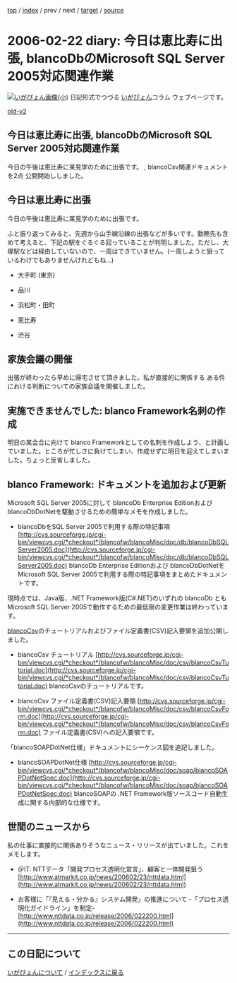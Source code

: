 [top](https://igapyon.github.io/diary/) 
 / [index](https://igapyon.github.io/diary/2006/index.html) 
 / prev 
 / next 
 / [target](https://igapyon.github.io/diary/2006/ig060222.html) 
 / [source](https://github.com/igapyon/diary/blob/gh-pages/2006/ig060222.html.src.md) 

2006-02-22 diary: 今日は恵比寿に出張, blancoDbのMicrosoft SQL Server 2005対応関連作業
=====================================================================================================
[![いがぴょん画像(小)](https://igapyon.github.io/diary/images/iga200306s.jpg "いがぴょん")](https://igapyon.github.io/diary/memo/memoigapyon.html) 日記形式でつづる [いがぴょん](https://igapyon.github.io/diary/memo/memoigapyon.html)コラム ウェブページです。

[old-v2](ig060222-orig.html)

## 今日は恵比寿に出張, blancoDbのMicrosoft SQL Server 2005対応関連作業

今日の午後は恵比寿に某見学のために出張です。 , blancoCsv関連ドキュメントを2点 公開開始ししました。


## 今日は恵比寿に出張

今日の午後は恵比寿に某見学のために出張です。

ふと振り返ってみると、先週から山手線沿線の出張などが多いです。勤務先も含めて考えると、下記の駅をぐるぐる回っていることが判明しました。ただし、大塚駅などは経由していないので、一周はできていません。(一周しようと狙っているわけでもありませんけれどもね…)


* 大手町 (東京)
  
* 品川
  
* 浜松町・田町
  
* 恵比寿
  
* 渋谷

## 家族会議の開催

出張が終わったら早めに帰宅させて頂きました。私が直接的に関係する ある件における判断についての家族会議を開催しました。

## 実施できませんでした: blanco Framework名刺の作成

明日の某会合に向けて blanco Frameworkとしての名刺を作成しよう、と計画していました。ところが忙しさに負けてしまい、作成せずに明日を迎えてしまいました。ちょっと反省しました。

## blanco Framework: ドキュメントを追加および更新

Microsoft SQL Server 2005に対して blancoDb Enterprise EditionおよびblancoDbDotNetを駆動させるための簡単なメモを作成しました。


* blancoDbをSQL Server 2005で利用する際の特記事項
    [http://cvs.sourceforge.jp/cgi-bin/viewcvs.cgi/*checkout*/blancofw/blancoMisc/doc/db/blancoDbSQLServer2005.doc](http://cvs.sourceforge.jp/cgi-bin/viewcvs.cgi/*checkout*/blancofw/blancoMisc/doc/db/blancoDbSQLServer2005.doc)
    blancoDb Enterprise Editionおよび blancoDbDotNetを Microsoft SQL Server 2005で利用する際の特記事項をまとめたドキュメントです。

現時点では、Java版、.NET Framework版(C#.NET)のいずれの blancoDb とも Microsoft SQL Server
2005で動作するための最低限の変更作業は終わっています。

[blancoCsv](http://www.igapyon.jp/blanco/blancocsv.html)のチュートリアルおよびファイル定義書(CSV)記入要領を追加公開しました。


* blancoCsv チュートリアル
    [http://cvs.sourceforge.jp/cgi-bin/viewcvs.cgi/*checkout*/blancofw/blancoMisc/doc/csv/blancoCsvTutorial.doc](http://cvs.sourceforge.jp/cgi-bin/viewcvs.cgi/*checkout*/blancofw/blancoMisc/doc/csv/blancoCsvTutorial.doc)
    blancoCsvのチュートリアルです。
  
* blancoCsv ファイル定義書(CSV)記入要領
    [http://cvs.sourceforge.jp/cgi-bin/viewcvs.cgi/*checkout*/blancofw/blancoMisc/doc/csv/blancoCsvForm.doc](http://cvs.sourceforge.jp/cgi-bin/viewcvs.cgi/*checkout*/blancofw/blancoMisc/doc/csv/blancoCsvForm.doc)
    ファイル定義書(CSV)への記入要領です。

「blancoSOAPDotNet仕様」ドキュメントにシーケンス図を追記しました。


* blancoSOAPDotNet仕様
    [http://cvs.sourceforge.jp/cgi-bin/viewcvs.cgi/*checkout*/blancofw/blancoMisc/doc/soap/blancoSOAPDotNetSpec.doc](http://cvs.sourceforge.jp/cgi-bin/viewcvs.cgi/*checkout*/blancofw/blancoMisc/doc/soap/blancoSOAPDotNetSpec.doc)
    blancoSOAPの .NET Framework版ソースコード自動生成に関する内部的な仕様です。

## 世間のニュースから

私の仕事に直接的に関係ありそうなニュース・リリースが出ていました。これをメモします。


* ＠IT: NTTデータ「開発プロセス透明化宣言」、顧客と一体開発狙う
  [http://www.atmarkit.co.jp/news/200602/23/nttdata.html](http://www.atmarkit.co.jp/news/200602/23/nttdata.html)
  
* お客様に「『見える・分かる』システム開発」の推進について -「プロセス透明化ガイドライン」を制定-
  [http://www.nttdata.co.jp/release/2006/022200.html](http://www.nttdata.co.jp/release/2006/022200.html)


----------------------------------------------------------------------------------------------------

## この日記について
[いがぴょんについて](https://igapyon.github.io/diary/memo/memoigapyon.html) / [インデックスに戻る](https://igapyon.github.io/diary/idxall.html)

